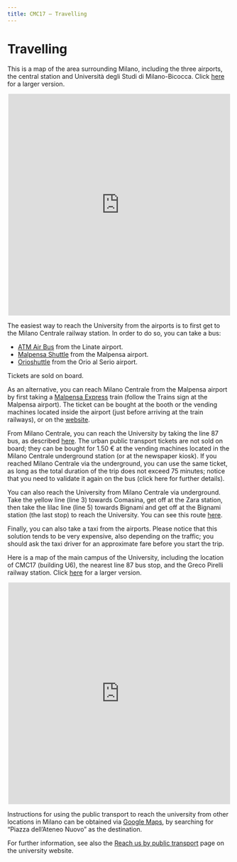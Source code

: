 ```yaml
---
title: CMC17 – Travelling
---
```


Travelling
==========

This is a map of the area surrounding Milano, including the three airports, the central station and Università degli Studi di Milano-Bicocca. Click [here](http://maps.google.com/maps/ms?f=q&source=embed&hl=en&geocode=&doflg=ptk&ie=UTF8&hq=&hnear=University+of+Milan+Bicocca,+20126+Milan,+Lombardy,+Italy&msa=0&msid=115184234348334996933.00049760d5439646faafb&ll=45.577523,9.214783&spn=0.922778,1.757813&z=9) for a larger version.

<p style="text-align: center"><iframe width="500" height="500" frameborder="0" scrolling="no" marginheight="0" marginwidth="0" src="http://maps.google.com/maps/ms?f=q&amp;source=s_q&amp;hl=en&amp;geocode=&amp;doflg=ptk&amp;ie=UTF8&amp;hq=&amp;hnear=University+of+Milan+Bicocca,+20126+Milan,+Lombardy,+Italy&amp;msa=0&amp;msid=115184234348334996933.00049760d5439646faafb&amp;ll=45.577523,9.214783&amp;spn=0.922778,1.757813&amp;z=9&amp;output=embed"></iframe></p>

The easiest way to reach the University from the airports is to first get to the Milano Centrale railway station. In order to do so, you can take a bus:

* [ATM Air Bus](http://www.atm.it/en/AltriServizi/Trasporto/Pages/airbus.aspx) from the Linate airport.
* [Malpensa Shuttle](http://www.malpensashuttle.it/e-index2.php) from the Malpensa airport.
* [Orioshuttle](http://www.orioshuttle.com/_eng/) from the Orio al Serio airport.

Tickets are sold on board.

As an alternative, you can reach Milano Centrale from the Malpensa airport by first taking a [Malpensa Express](http://www.malpensaexpress.it/en/) train (follow the Trains sign at the Malpensa airport). The ticket can be bought at the booth or the vending machines located inside the airport (just before arriving at the train railways), or on the [website](http://www.malpensaexpress.it/en/).

From Milano Centrale, you can reach the University by taking the line 87 bus, as described [here](https://goo.gl/maps/iS1H6FyfnM92). The urban public transport tickets are not sold on board; they can be bought for 1.50 € at the vending machines located in the Milano Centrale underground station (or at the newspaper kiosk). If you reached Milano Centrale via the underground, you can use the same ticket, as long as the total duration of the trip does not exceed 75 minutes; notice that you need to validate it again on the bus (click here for further details).

You can also reach the University from Milano Centrale via underground. Take the yellow line (line 3) towards Comasina, get off at the Zara station, then take the lilac line (line 5) towards Bignami and get off at the Bignami station (the last stop) to reach the University. You can see this route [here](https://goo.gl/maps/n3sfzHLbKE12).

Finally, you can also take a taxi from the airports. Please notice that this solution tends to be very expensive, also depending on the traffic; you should ask the taxi driver for an approximate fare before you start the trip.

Here is a map of the main campus of the University, including the location of CMC17 (building U6), the nearest line 87 bus stop, and the Greco Pirelli railway station. Click [here](http://maps.google.com/maps/ms?ie=UTF8&hl=en&source=embed&msa=0&msid=115184234348334996933.00048f84bf4fe6da84356&ll=45.516031,9.213839&spn=0.007217,0.013733&z=16) for a larger version.

<p style="text-align: center"><iframe width="500" height="500" frameborder="0" scrolling="no" marginheight="0" marginwidth="0" src="http://maps.google.com/maps/ms?ie=UTF8&amp;hl=en&amp;source=embed&amp;msa=0&amp;msid=115184234348334996933.00048f84bf4fe6da84356&amp;ll=45.516031,9.213839&amp;spn=0.007217,0.013733&amp;z=16&amp;output=embed"></iframe></p>

Instructions for using the public transport to reach the university from other locations in Milano can be obtained via [Google Maps](https://maps.google.com/), by searching for “Piazza dell’Ateneo Nuovo” as the destination.

For further information, see also the [Reach us by public transport](http://www.unimib.it/go/6108044203512065963) page on the university website.
